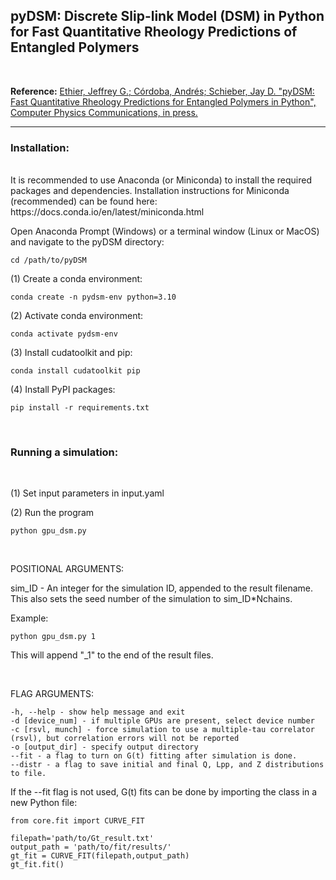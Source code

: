 ## **pyDSM**: Discrete Slip-link Model (DSM) in Python for Fast Quantitative Rheology Predictions of Entangled Polymers

<br> 

**Reference:** [Ethier, Jeffrey G.; C&oacute;rdoba, Andr&eacute;s; Schieber, Jay D. "pyDSM: Fast Quantitative Rheology Predictions for Entangled Polymers in Python", Computer Physics Communications, in press.](https://doi.org/10.1016/j.cpc.2023.108786)

---

### Installation:

<br>
It is recommended to use Anaconda (or Miniconda) to install the required packages and dependencies. Installation instructions for Miniconda (recommended) can be found here: https://docs.conda.io/en/latest/miniconda.html

<br>

Open Anaconda Prompt (Windows) or a terminal window (Linux or MacOS) and navigate to the pyDSM directory:
```
cd /path/to/pyDSM
```

(1) Create a conda environment:

```
conda create -n pydsm-env python=3.10
```

(2) Activate conda environment:

```
conda activate pydsm-env
```

(3) Install cudatoolkit and pip:
```
conda install cudatoolkit pip
```

(4) Install PyPI packages:
```
pip install -r requirements.txt
```

<br>

### Running a simulation:

<br>

(1) Set input parameters in input.yaml

(2) Run the program
```
python gpu_dsm.py
```

<br>

POSITIONAL ARGUMENTS:

sim_ID - An integer for the simulation ID, appended to the result filename. This also sets the seed number of the simulation to sim_ID*Nchains.  

Example: 
```
python gpu_dsm.py 1
```

This will append "_1" to the end of the result files.

<br>

FLAG ARGUMENTS:

```
-h, --help - show help message and exit
-d [device_num] - if multiple GPUs are present, select device number
-c [rsvl, munch] - force simulation to use a multiple-tau correlator (rsvl), but correlation errors will not be reported
-o [output_dir] - specify output directory
--fit - a flag to turn on G(t) fitting after simulation is done. 
--distr - a flag to save initial and final Q, Lpp, and Z distributions to file.
```

If the --fit flag is not used, G(t) fits can be done by importing the class in a new Python file:
```
from core.fit import CURVE_FIT

filepath='path/to/Gt_result.txt'
output_path = 'path/to/fit/results/'
gt_fit = CURVE_FIT(filepath,output_path)
gt_fit.fit()
```
